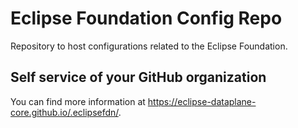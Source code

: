 # Eclipse Foundation Config Repo

Repository to host configurations related to the Eclipse Foundation.

## Self service of your GitHub organization

You can find more information at <https://eclipse-dataplane-core.github.io/.eclipsefdn/>.
